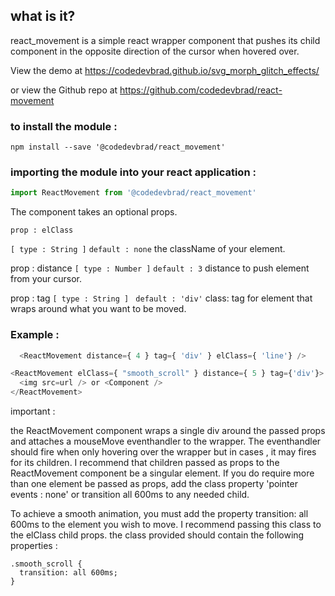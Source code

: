 ## what is it?
react_movement is a simple react wrapper component that pushes its child component in the opposite
direction of the cursor when hovered over.

View the demo at https://codedevbrad.github.io/svg_morph_glitch_effects/

or view the Github repo at https://github.com/codedevbrad/react-movement


### to install the module :
`npm install --save '@codedevbrad/react_movement'`


### importing the module into your react application :

```javascript
import ReactMovement from '@codedevbrad/react_movement'
```

The component takes an optional props.

    prop : elClass
   `[ type : String ]`
   `default : none`
   the className of your element.

   prop : distance
   `[ type : Number ]`
   ` default : 3 `
   distance to push element from your cursor.

   prop : tag
   `[ type : String ]`
   ` default : 'div'`
   class: tag for element that wraps around what you want to be moved.


### Example :

```javascript
  <ReactMovement distance={ 4 } tag={ 'div' } elClass={ 'line'} />
```

```javascript
<ReactMovement elClass={ "smooth_scroll" } distance={ 5 } tag={'div'}>
  <img src=url /> or <Component />
</ReactMovement>

```
important :

the ReactMovement component wraps a single div around the passed props and attaches a mouseMove eventhandler to the wrapper.
The eventhandler should fire when only hovering over the wrapper but in cases , it may fires for its children.
I recommend that children passed as props to the ReactMovement component be a singular element. If you do require more than one element be passed as props, add the class property 'pointer events : none' or transition all 600ms to any needed child.

To achieve a smooth animation, you must add the property transition: all 600ms to the element you wish to move.
I recommend passing this class to the elClass child props. the class provided should contain the following properties :

  ```
  .smooth_scroll {
    transition: all 600ms;
  }
  ```
